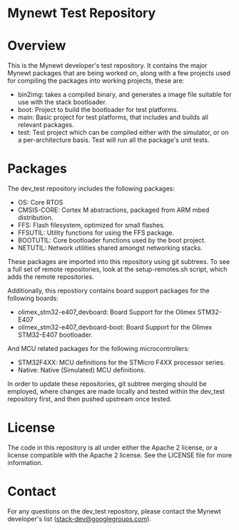 # Mynewt Test Repository 

# Overview

This is the Mynewt developer's test repository.  It contains the major Mynewt
packages that are being worked on, along with a few projects used for 
compiling the packages into working projects, these are: 

* bin2img: takes a compiled binary, and generates a image file suitable 
  for use with the stack bootloader. 
* boot: Project to build the bootloader for test platforms. 
* main: Basic project for test platforms, that includes and builds all 
  relevant packages. 
* test: Test project which can be compiled either with the simulator, or 
  on a per-architecture basis.  Test will run all the package's unit 
  tests. 

# Packages 

The dev\_test repository includes the following packages: 

* OS: Core RTOS 
* CMSIS-CORE: Cortex M abstractions, packaged from ARM mbed distribution.
* FFS: Flash filesystem, optimized for small flashes. 
* FFSUTIL: Utility functions for using the FFS package. 
* BOOTUTIL: Core bootloader functions used by the boot project. 
* NETUTIL: Network utilities shared amongst networking stacks. 

These packages are imported into this repository using git subtrees.  To see a 
full set of remote repositories, look at the setup-remotes.sh script, which 
adds the remote repositories.

Additionally, this repostiory contains board support packages for the following 
boards: 

* olimex\_stm32-e407\_devboard: Board Support for the Olimex STM32-E407 
* olimex\_stm32-e407\_devboard-boot: Board Support for the Olimex STM32-E407 bootloader. 

And MCU related packages for the following microcontrollers: 

* STM32F4XX: MCU definitions for the STMicro F4XX processor series.
* Native: Native (Simulated) MCU definitions.

In order to update these repositories, git subtree merging should be employed, 
where changes are made locally and tested within the dev\_test repository first, 
and then pushed upstream once tested. 

# License 

The code in this repository is all under either the Apache 2 license, or a license 
compatible with the Apache 2 license.  See the LICENSE file for more information. 

# Contact 

For any questions on the dev\_test repository, please contact the Mynewt 
developer's list (stack-dev@googlegroups.com).  
